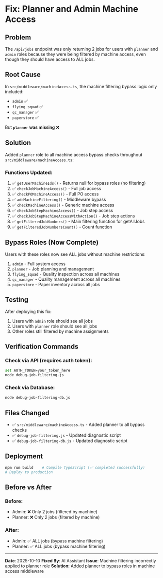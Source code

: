 # Fix: Planner and Admin Machine Access

## Problem
The `/api/jobs` endpoint was only returning 2 jobs for users with `planner` and `admin` roles because they were being filtered by machine access, even though they should have access to ALL jobs.

## Root Cause
In `src/middleware/machineAccess.ts`, the machine filtering bypass logic only included:
- `admin` ✅
- `flying_squad` ✅
- `qc_manager` ✅
- `paperstore` ✅

But **`planner` was missing** ❌

## Solution
Added `planner` role to all machine access bypass checks throughout `src/middleware/machineAccess.ts`:

### Functions Updated:
1. ✅ `getUserMachineIds()` - Returns null for bypass roles (no filtering)
2. ✅ `checkJobMachineAccess()` - Full job access
3. ✅ `checkPOMachineAccess()` - Full PO access
4. ✅ `addMachineFiltering()` - Middleware bypass
5. ✅ `checkMachineAccess()` - Generic machine access
6. ✅ `checkJobStepMachineAccess()` - Job step access
7. ✅ `checkJobStepMachineAccessWithAction()` - Job step actions
8. ✅ `getFilteredJobNumbers()` - Main filtering function for getAllJobs
9. ✅ `getFilteredJobNumbersCount()` - Count function

## Bypass Roles (Now Complete)
Users with these roles now see ALL jobs without machine restrictions:
1. `admin` - Full system access
2. `planner` - Job planning and management
3. `flying_squad` - Quality inspection across all machines
4. `qc_manager` - Quality management across all machines
5. `paperstore` - Paper inventory across all jobs

## Testing
After deploying this fix:
1. Users with `admin` role should see all jobs
2. Users with `planner` role should see all jobs
3. Other roles still filtered by machine assignments

## Verification Commands

### Check via API (requires auth token):
```bash
set AUTH_TOKEN=your_token_here
node debug-job-filtering.js
```

### Check via Database:
```bash
node debug-job-filtering-db.js
```

## Files Changed
- ✅ `src/middleware/machineAccess.ts` - Added planner to all bypass checks
- ✅ `debug-job-filtering.js` - Updated diagnostic script
- ✅ `debug-job-filtering-db.js` - Updated diagnostic script

## Deployment
```bash
npm run build    # Compile TypeScript (✅ completed successfully)
# Deploy to production
```

## Before vs After

### Before:
- Admin: ❌ Only 2 jobs (filtered by machine)
- Planner: ❌ Only 2 jobs (filtered by machine)

### After:
- Admin: ✅ ALL jobs (bypass machine filtering)
- Planner: ✅ ALL jobs (bypass machine filtering)

---
**Date**: 2025-10-10
**Fixed By**: AI Assistant
**Issue**: Machine filtering incorrectly applied to planner role
**Solution**: Added planner to bypass roles in machine access middleware

